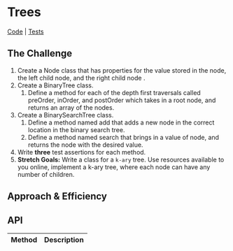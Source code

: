 # Trees
[Code](../src/main/java/tree) | [Tests](../src/test/java/tree)

## The Challenge
1. Create a Node class that has properties for the value stored in the node, the left child node, and the right child node .
2. Create a BinaryTree class.
    1. Define a method for each of the depth first traversals called preOrder, inOrder, and postOrder which takes in a root node, and returns an array of the nodes.
3. Create a BinarySearchTree class.
    1. Define a method named add that adds a new node in the correct location in the binary search tree.
    2. Define a method named search that brings in a value of node, and returns the node with the desired value.
4. Write **three** test assertions for each method.
5. **Stretch Goals:** Write a class for a `k-ary` tree. Use resources available to you online, implement a k-ary tree, where each node can have any number of children.

## Approach & Efficiency

## API
Method | Description
------ | -----------
